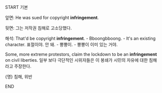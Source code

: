 START
기본

앞면:
He was sued for copyright **infringement**.  

뒷면:
그는 저작권 침해로 고소당했다.

해석:
That'd be copyright **infringement**. - Bboongbboong. - It's an existing character.
표절이야. 안 돼. - 뿡뿡이. - 뿡뿡이 이미 있는 거야.

Some, more extreme protestors, claim the lockdown to be an **infringement** on civil liberties.
일부 보다 극단적인 시위자들은 이 봉쇄가 시민의 자유에 대한 침해라고 주장한다.

{명} 침해, 위반
<!--ID: 1743047463949-->
END
